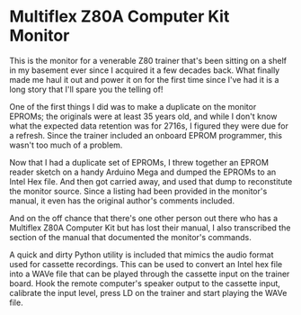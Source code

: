 # Multiflex Z80A Computer Kit Monitor

This is the monitor for a venerable Z80 trainer that's been sitting on a
shelf in my basement ever since I acquired it a few decades back. What
finally made me haul it out and power it on for the first time since
I've had it is a long story that I'll spare you the telling of!

One of the first things I did was to make a duplicate on the monitor
EPROMs; the originals were at least 35 years old, and while I don't know
what the expected data retention was for 2716s, I figured they were due
for a refresh. Since the trainer included an onboard EPROM programmer,
this wasn't too much of a problem.

Now that I had a duplicate set of EPROMs, I threw together an EPROM
reader sketch on a handy Arduino Mega and dumped the EPROMs to an Intel
Hex file. And then got carried away, and used that dump to reconstitute
the monitor source. Since a listing had been provided in the monitor's
manual, it even has the original author's comments included.

And on the off chance that there's one other person out there who has a
Multiflex Z80A Computer Kit but has lost their manual, I also
transcribed the section of the manual that documented the monitor's
commands.

A quick and dirty Python utility is included that mimics the audio
format used for cassette recordings. This can be used to convert an
Intel hex file into a WAVe file that can be played through the cassette
input on the trainer board. Hook the remote computer's speaker output to
the cassette input, calibrate the input level, press LD on the trainer
and start playing the WAVe file.
